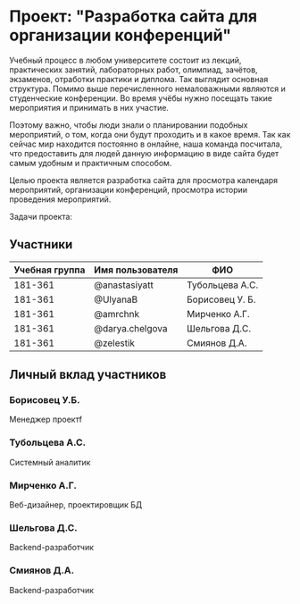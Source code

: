 # Проект: "Разработка сайта для организации конференций"

Учебный процесс в любом университете состоит из лекций, практических занятий, лабораторных работ, олимпиад, зачётов, экзаменов, отработки практики и диплома. Так выглядит основная структура. Помимо выше перечисленного немаловажными являются и студенческие конференции. Во время учёбы нужно посещать такие мероприятия и принимать в них участие.

Поэтому важно, чтобы люди знали о планировании подобных мероприятий, о том, когда они будут проходить и в какое время. Так как сейчас мир находится постоянно в онлайне, наша команда посчитала, что предоставить для людей данную информацию в виде сайта будет самым удобным и практичным способом.

Целью проекта является разработка сайта для просмотра календаря мероприятий, организации конференций, просмотра истории проведения мероприятий.

Задачи проекта:

## Участники

| Учебная группа | Имя пользователя | ФИО |
|----------------|------------------|--------------------------|
| 181-361 | @anastasiyatt   | Тубольцева А.С. |
| 181-361 | @UlyanaB        | Борисовец У. Б. |
| 181-361 | @amrchnk        | Мирченко А.Г.   |
| 181-361 | @darya.chelgova | Шельгова Д.С.   |
| 181-361 | @zelestik       | Смиянов Д.А.    |

## Личный вклад участников

### Борисовец У.Б.
Менеджер проектf

### Тубольцева А.С.
Системный аналитик

### Мирченко А.Г.
Веб-дизайнер, проектировщик БД

### Шельгова Д.С.
Backend-разработчик

### Смиянов Д.А.
Backend-разработчик

